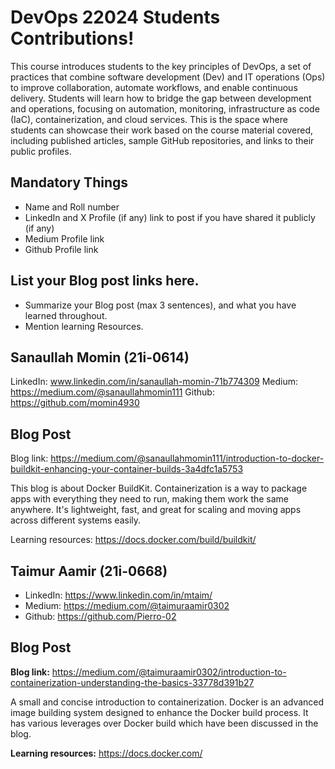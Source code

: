 # DevOps 22024 Students Contributions! 

This course introduces students to the key principles of DevOps, a set of practices that combine software development (Dev) and IT operations (Ops) to improve collaboration, automate workflows, and enable continuous delivery. Students will learn how to bridge the gap between development and operations, focusing on automation, monitoring, infrastructure as code (IaC), containerization, and cloud services. This is the space where students can showcase their work based on the course material covered, including published articles, sample GitHub repositories, and links to their public profiles.

## Mandatory Things
- Name and Roll number
- LinkedIn and X Profile (if any) link to post if you have shared it publicly (if any)
- Medium Profile link
- Github Profile link

## List your Blog post links here.
- Summarize your Blog post (max 3 sentences), and what you have learned throughout.
- Mention learning Resources. 

## Sanaullah Momin (21i-0614)

LinkedIn: www.linkedin.com/in/sanaullah-momin-71b774309
Medium: https://medium.com/@sanaullahmomin111
Github: https://github.com/momin4930

## Blog Post
Blog link: https://medium.com/@sanaullahmomin111/introduction-to-docker-buildkit-enhancing-your-container-builds-3a4dfc1a5753

This blog is about Docker BuildKit. Containerization is a way to package apps with everything they need to run, making them work the same anywhere. It's lightweight, fast, and great for scaling and moving apps across different systems easily.

Learning resources: https://docs.docker.com/build/buildkit/


## Taimur Aamir (21i-0668)

- LinkedIn: https://www.linkedin.com/in/mtaim/
- Medium: https://medium.com/@taimuraamir0302
- Github: https://github.com/Pierro-02

## Blog Post
**Blog link:** https://medium.com/@taimuraamir0302/introduction-to-containerization-understanding-the-basics-33778d391b27

A small and concise introduction to containerization. Docker is an advanced image building system designed to enhance the Docker build process. It has various leverages over Docker build which have been discussed in the blog.

**Learning resources:** https://docs.docker.com/
